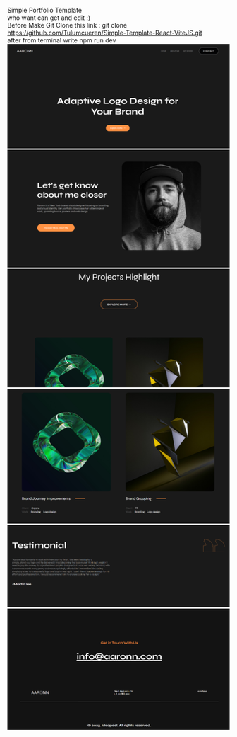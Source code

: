 Simple Portfolio Template <br/>
who want can get and edit :) <br/>
Before Make Git Clone this link : git clone https://github.com/Tulumcueren/Simple-Template-React-ViteJS.git <br/>
after from terminal write npm run dev <br/>
![](https://github.com/Tulumcueren/Simple-Template-React-ViteJS/blob/master/imgs/T1.PNG)
![](https://github.com/Tulumcueren/Simple-Template-React-ViteJS/blob/master/imgs/T2.PNG)
![](https://github.com/Tulumcueren/Simple-Template-React-ViteJS/blob/master/imgs/T3.PNG)
![](https://github.com/Tulumcueren/Simple-Template-React-ViteJS/blob/master/imgs/T4.PNG)
![](https://github.com/Tulumcueren/Simple-Template-React-ViteJS/blob/master/imgs/T5.PNG)
![](https://github.com/Tulumcueren/Simple-Template-React-ViteJS/blob/master/imgs/T6.PNG)
